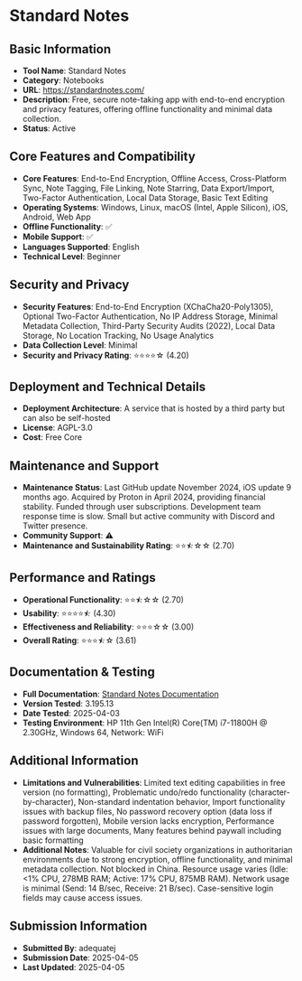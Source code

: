 # Standard Notes

## Basic Information
- **Tool Name**: Standard Notes
- **Category**: Notebooks
- **URL**: https://standardnotes.com/
- **Description**: Free, secure note-taking app with end-to-end encryption and privacy features, offering offline functionality and minimal data collection.
- **Status**: Active

## Core Features and Compatibility
- **Core Features**: End-to-End Encryption, Offline Access, Cross-Platform Sync, Note Tagging, File Linking, Note Starring, Data Export/Import, Two-Factor Authentication, Local Data Storage, Basic Text Editing
- **Operating Systems**: Windows, Linux, macOS (Intel, Apple Silicon), iOS, Android, Web App
- **Offline Functionality**: ✅
- **Mobile Support**: ✅
- **Languages Supported**: English
- **Technical Level**: Beginner

## Security and Privacy
- **Security Features**: End-to-End Encryption (XChaCha20-Poly1305), Optional Two-Factor Authentication, No IP Address Storage, Minimal Metadata Collection, Third-Party Security Audits (2022), Local Data Storage, No Location Tracking, No Usage Analytics
- **Data Collection Level**: Minimal
- **Security and Privacy Rating**: ⭐⭐⭐⭐☆ (4.20)

## Deployment and Technical Details
- **Deployment Architecture**: A service that is hosted by a third party but can also be self-hosted
- **License**: AGPL-3.0
- **Cost**: Free Core

## Maintenance and Support
- **Maintenance Status**: Last GitHub update November 2024, iOS update 9 months ago. Acquired by Proton in April 2024, providing financial stability. Funded through user subscriptions. Development team response time is slow. Small but active community with Discord and Twitter presence.
- **Community Support**: ⚠️
- **Maintenance and Sustainability Rating**: ⭐⭐⯪☆☆ (2.70)

## Performance and Ratings
- **Operational Functionality**: ⭐⭐⯪☆☆ (2.70)
- **Usability**: ⭐⭐⭐⭐⯪ (4.30)
- **Effectiveness and Reliability**: ⭐⭐⭐☆☆ (3.00)
- **Overall Rating**: ⭐⭐⭐⯪☆ (3.61)

## Documentation & Testing
- **Full Documentation**: [Standard Notes Documentation](https://github.com/user-attachments/files/20054460/standardnotes.pdf)
- **Version Tested**: 3.195.13
- **Date Tested**: 2025-04-03
- **Testing Environment**: HP 11th Gen Intel(R) Core(TM) i7-11800H @ 2.30GHz, Windows 64, Network: WiFi

## Additional Information
- **Limitations and Vulnerabilities**: Limited text editing capabilities in free version (no formatting), Problematic undo/redo functionality (character-by-character), Non-standard indentation behavior, Import functionality issues with backup files, No password recovery option (data loss if password forgotten), Mobile version lacks encryption, Performance issues with large documents, Many features behind paywall including basic formatting
- **Additional Notes**: Valuable for civil society organizations in authoritarian environments due to strong encryption, offline functionality, and minimal metadata collection. Not blocked in China. Resource usage varies (Idle: <1% CPU, 278MB RAM; Active: 17% CPU, 875MB RAM). Network usage is minimal (Send: 14 B/sec, Receive: 21 B/sec). Case-sensitive login fields may cause access issues.

## Submission Information
- **Submitted By**: adequatej
- **Submission Date**: 2025-04-05
- **Last Updated**: 2025-04-05
